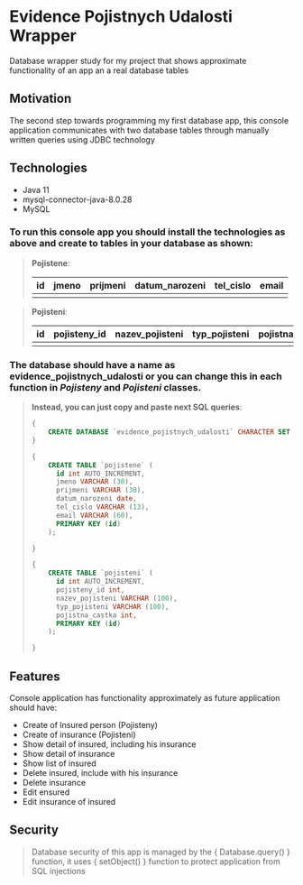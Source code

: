 # Evidence Pojistnych Udalosti Wrapper
Database wrapper study for my project that shows approximate functionality of an app an a real database tables


## Motivation

The second step towards programming my first database app, this console application communicates with two database tables through manually written queries using JDBC technology


## Technologies

- Java 11
- mysql-connector-java-8.0.28
- MySQL



### To run this console app you should install the technologies as above and create to tables in your database as shown:


> **Pojistene**:
> 
> | id | jmeno | prijmeni | datum_narozeni | tel_cislo | email |
> |:--:| :---: | :------: | :------------: | :-------: | :---: |
> |    |       |          |                |           |       |
> 

> **Pojisteni**:
> 
> | id | pojisteny_id | nazev_pojisteni | typ_pojisteni | pojistna_castka |
> |:--:| :----------: | :-------------: | :-----------: | :-------------: |
> |    |              |                 |               |                 | 
> 



### The database should have a name as evidence_pojistnych_udalosti or you can change this in each function in *Pojisteny* and *Pojisteni* classes.



> **Instead, you can just copy and paste next SQL queries**:
> 
> ```sql 
> {
>     CREATE DATABASE `evidence_pojistnych_udalosti` CHARACTER SET utf8 COLLATE utf8_czech_ci;
> }
> ```
> 
> ```sql 
> {
>     CREATE TABLE `pojistene` (
> 	    id int AUTO_INCREMENT,
> 	    jmeno VARCHAR (30),
> 	    prijmeni VARCHAR (30),
> 	    datum_narozeni date,
> 	    tel_cislo VARCHAR (13),
> 	    email VARCHAR (60),
> 	    PRIMARY KEY (id)
>     );
> 
> }
> ```
> 
> ```sql 
> {
>     CREATE TABLE `pojisteni` (
> 	    id int AUTO_INCREMENT,
> 	    pojisteny_id int,
> 	    nazev_pojisteni VARCHAR (100),
> 	    typ_pojisteni VARCHAR (100),
> 	    pojistna_castka int,
> 	    PRIMARY KEY (id)
>     );
> 
> }
> ```
> 



## Features

Console application has functionality approximately as future application should have:

- Create of Insured person (Pojisteny)
- Create of insurance (Pojisteni)
- Show detail of insured, including his insurance
- Show detail of insurance
- Show list of insured
- Delete insured, include with his insurance
- Delete insurance
- Edit ensured
- Edit insurance of insured

## Security

> Database security of this app is managed by the { Database.query() } function, it uses { setObject() } function to protect application from SQL injections